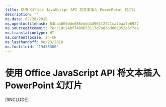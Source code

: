 ```yaml
---
title: 使用 Office JavaScript API 将文本插入 PowerPoint 幻灯片
description: ''
ms.date: 02/28/2018
ms.openlocfilehash: 04ba4869dde088eddd4d901f2321ca7baa7e6927
ms.sourcegitcommit: 7ecc1dc24bf7488b53117d7a83ad60e952a6f7aa
ms.translationtype: HT
ms.contentlocale: zh-CN
ms.lasthandoff: 08/23/2018
ms.locfileid: "19438380"
---
```

# <a name="insert-text-into-a-powerpoint-slide-using-the-office-javascript-api"></a>使用 Office JavaScript API 将文本插入 PowerPoint 幻灯片

[!INCLUDE[](../includes/powerpoint-tutorial-insert-text.md)]